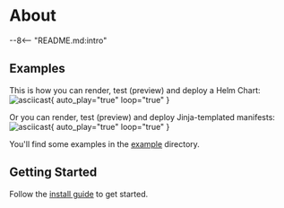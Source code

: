# About

--8<-- "README.md:intro"

## Examples

This is how you can render, test (preview) and deploy a Helm Chart:
![asciicast](helm.cast){ auto_play="true" loop="true" }

Or you can render, test (preview) and deploy Jinja-templated manifests:
![asciicast](jinja.cast){ auto_play="true" loop="true" }

You'll find some examples in the [example](https://github.com/awesome-it/adeploy/tree/master/examples) directory.

## Getting Started

Follow the [install guide](install.md) to get started.